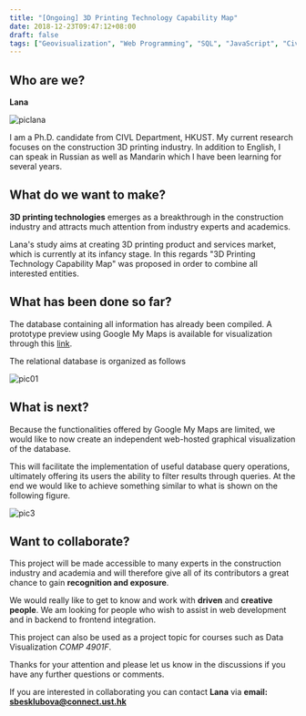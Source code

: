 ```yaml
---
title: "[Ongoing] 3D Printing Technology Capability Map"
date: 2018-12-23T09:47:12+08:00
draft: false
tags: ["Geovisualization", "Web Programming", "SQL", "JavaScript", "Civil Tech"]
---
```


## Who are we?

**Lana**

![piclana](lana_2.jpg)

I am a Ph.D. candidate from CIVL Department, HKUST. My current research focuses on the construction 3D printing industry. In addition to English, I can speak in Russian as well as Mandarin which I have been learning for several years.


## What do we want to make?

**3D printing technologies** emerges as a breakthrough in the construction industry and attracts much attention from industry experts and academics.


Lana's study aims at creating 3D printing product and services market, which is currently at its infancy stage.  In this regards "3D Printing Technology Capability Map" was proposed in order to combine all interested entities. 

## What has been done so far?

The database containing all information has already been compiled. A prototype preview using Google My Maps is available for visualization through this [link](https://goo.gl/JJJbUi).

The relational database is organized as follows


![pic01](01.jpg)


## What is next?

Because the functionalities offered by Google My Maps are limited, we would like to now create an independent web-hosted graphical visualization of the database. 


This will facilitate the implementation of useful database query operations, ultimately offering its users the ability to filter results through queries. At the end we would like to achieve something similar to what is shown on the following figure.


![pic3](03.jpg)

## Want to collaborate?

This project will be made accessible to many experts in the construction industry and academia and will therefore give all of its contributors a great chance to gain **recognition and exposure**.


We would really like to get to know and work with **driven** and **creative people**. We am looking for people who wish to assist in web development and in backend to frontend integration. 


This project can also be used as a project topic for courses such as Data Visualization *COMP 4901F*.


Thanks for your attention and please let us know in the discussions if you have any further questions or comments.


If you are interested in collaborating you can contact **Lana** via **email: [sbesklubova@connect.ust.hk](mailto:sbesklubova@connect.ust.hk)**
